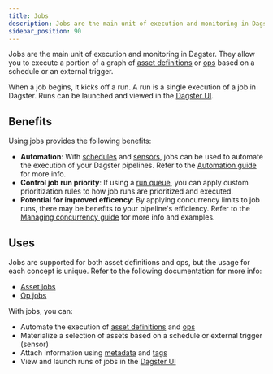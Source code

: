 ```yaml
---
title: Jobs
description: Jobs are the main unit of execution and monitoring in Dagster.
sidebar_position: 90
---
```


Jobs are the main unit of execution and monitoring in Dagster. They allow you to execute a portion of a graph of [asset definitions](/guides/build/assets/defining-assets) or [ops](/guides/build/ops/) based on a schedule or an external trigger.

When a job begins, it kicks off a run. A run is a single execution of a job in Dagster. Runs can be launched and viewed in the [Dagster UI](/guides/operate/webserver#dagster-ui-reference).

## Benefits

Using jobs provides the following benefits:

- **Automation**: With [schedules](/guides/automate/schedules/) and [sensors](/guides/automate/sensors/), jobs can be used to automate the execution of your Dagster pipelines. Refer to the [Automation guide](/guides/automate/) for more info.
- **Control job run priority**: If using a [run queue](/guides/deploy/execution/run-coordinators), you can apply custom prioritization rules to how job runs are prioritized and executed.
- **Potential for improved efficency**: By applying concurrency limits to job runs, there may be benefits to your pipeline's efficiency. Refer to the [Managing concurrency guide](/guides/operate/managing-concurrency) for more info and examples.

## Uses

Jobs are supported for both asset definitions and ops, but the usage for each concept is unique. Refer to the following documentation for more info:

- [Asset jobs](/guides/build/jobs/asset-jobs)
- [Op jobs](/guides/build/jobs/op-jobs)

With jobs, you can:

- Automate the execution of [asset definitions](/guides/build/assets/defining-assets) and [ops](/guides/build/ops/)
- Materialize a selection of assets based on a schedule or external trigger (sensor)
- Attach information using [metadata](/guides/build/assets/metadata-and-tags) and [tags](/guides/build/assets/metadata-and-tags/tags)
- View and launch runs of jobs in the [Dagster UI](/guides/operate/webserver#dagster-ui-reference)
